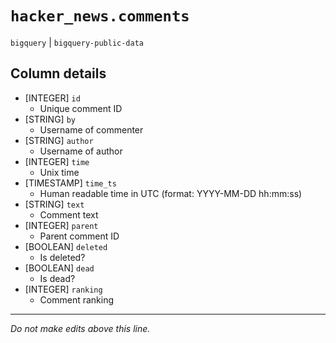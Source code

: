 # `hacker_news.comments`
`bigquery` | `bigquery-public-data`

## Column details
* [INTEGER]   `id`
  - Unique comment ID
* [STRING]    `by`
  - Username of commenter
* [STRING]    `author`
  - Username of author
* [INTEGER]   `time`
  - Unix time
* [TIMESTAMP] `time_ts`
  - Human readable time in UTC (format: YYYY-MM-DD hh:mm:ss)
* [STRING]    `text`
  - Comment text
* [INTEGER]   `parent`
  - Parent comment ID
* [BOOLEAN]   `deleted`
  - Is deleted?
* [BOOLEAN]   `dead`
  - Is dead?
* [INTEGER]   `ranking`
  - Comment ranking

-------------------------------------------------------------------------------
*Do not make edits above this line.*
